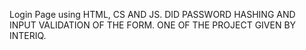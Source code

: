 Login Page using HTML, CS AND JS. DID PASSWORD HASHING AND INPUT VALIDATION OF THE FORM. ONE OF THE PROJECT GIVEN BY INTERIQ.
